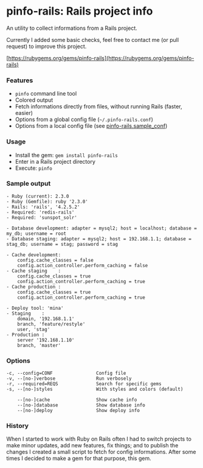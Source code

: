 
# pinfo-rails: Rails project info

An utility to collect informations from a Rails project.

Currently I added some basic checks, feel free to contact me (or pull request) to improve this project.

[https://rubygems.org/gems/pinfo-rails](https://rubygems.org/gems/pinfo-rails)

### Features

- `pinfo` command line tool
- Colored output
- Fetch informations directly from files, without running Rails (faster, easier)
- Options from a global config file (`~/.pinfo-rails.conf`)
- Options from a local config file (see [pinfo-rails.sample_conf](https://github.com/blocknotes/pinfo-rails/blob/master/pinfo-rails.sample_conf))

### Usage

- Install the gem: `gem install pinfo-rails`
- Enter in a Rails project directory
- Execute: `pinfo`

### Sample output

```
- Ruby (current): 2.3.0
- Ruby (Gemfile): ruby '2.3.0'
- Rails: 'rails', '4.2.5.2'
- Required: 'redis-rails'
- Required: 'sunspot_solr'

- Database development: adapter = mysql2; host = localhost; database = my_db; username = root
- Database staging: adapter = mysql2; host = 192.168.1.1; database = stag_db; username = stag; password = stag

- Cache development:
    config.cache_classes = false
    config.action_controller.perform_caching = false
- Cache staging    :
    config.cache_classes = true
    config.action_controller.perform_caching = true
- Cache production :
    config.cache_classes = true
    config.action_controller.perform_caching = true

- Deploy tool: 'mina'
- Staging    :
    domain, '192.168.1.1'
    branch, 'feature/restyle'
    user, 'stag'
- Production :
    server '192.168.1.10'
    branch, 'master'
```

### Options

```
-c, --config=CONF                Config file
-v, --[no-]verbose               Run verbosely
-r, --required=REQS              Search for specific gems
-s, --[no-]styles                With styles and colors (default)

    --[no-]cache                 Show cache info
    --[no-]database              Show database info
    --[no-]deploy                Show deploy info
```

### History

When I started to work with Ruby on Rails often I had to switch projects to make minor updates, add new features, fix things; and to publish the changes I created a small script to fetch for config informations. After some times I decided to make a gem for that purpose, this gem.
